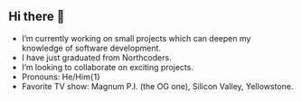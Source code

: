 ## Hi there 👋

- I’m currently working on small projects which can deepen my knowledge of software development.
- I have just graduated from Northcoders.
- I’m looking to collaborate on exciting projects.
- Pronouns: He/Him{1}
- Favorite TV show: Magnum P.I. (the OG one), Silicon Valley, Yellowstone.
